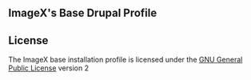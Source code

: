 ## ImageX's Base Drupal Profile

## License

The ImageX base installation profile is licensed under the [GNU General Public License](http://www.gnu.org/licenses/gpl-2.0.html) version 2
